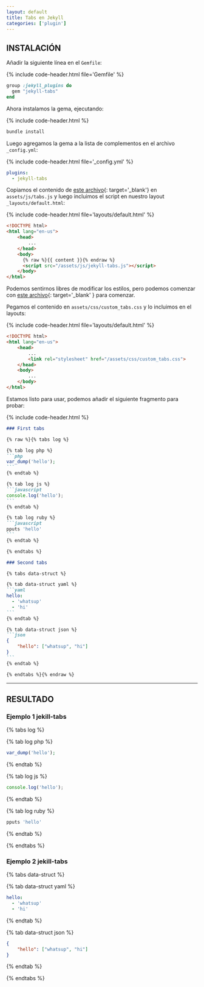 ```yaml
---
layout: default
title: Tabs en Jekyll
categories: ['plugin']
---
```


## INSTALACIÓN

Añadir la siguiente línea en el `Gemfile`:

{% include code-header.html file='Gemfile' %}
```ruby
group :jekyll_plugins do
  gem "jekyll-tabs"
end
```

Ahora instalamos la gema, ejecutando:

{% include code-header.html %}
```bash
bundle install
```

Luego agregamos la gema a la lista de complementos en el archivo `_config.yml`:

{% include code-header.html file='_config.yml' %}
```yml
plugins:
  - jekyll-tabs
```

Copiamos el contenido de [este archivo](https://raw.githubusercontent.com/Ovski4/jekyll-tabs/master/docs/tabs.js){: target='_blank'} en `assets/js/tabs.js` y luego incluimos el script en nuestro layout `_layouts/default.html`:

{% include code-header.html file='layouts/default.html' %}
```html
<!DOCTYPE html>
<html lang="en-us">
    <head>
        ...
    </head>
    <body>
      {% raw %}{{ content }}{% endraw %}
      <script src="/assets/js/jekyll-tabs.js"></script>
    </body>
</html>
```

Podemos sentirnos libres de modificar los estilos, pero podemos comenzar con [este archivo](https://raw.githubusercontent.com/Ovski4/jekyll-tabs/master/docs/tabs.css){: target='_blank' } para comenzar.

Pegamos el contenido en `assets/css/custom_tabs.css` y lo incluimos en el layouts:

{% include code-header.html file='layouts/default.html' %}
```html
<!DOCTYPE html>
<html lang="en-us">
    <head>
        ...
        <link rel="stylesheet" href="/assets/css/custom_tabs.css">
    </head>
    <body>
        ...
    </body>
</html>
```

Estamos listo para usar, podemos añadir el siguiente fragmento para probar:

{% include code-header.html %}
````markdown
### First tabs

{% raw %}{% tabs log %}

{% tab log php %}
```php
var_dump('hello');
```
{% endtab %}

{% tab log js %}
```javascript
console.log('hello');
```
{% endtab %}

{% tab log ruby %}
```javascript
pputs 'hello'
```
{% endtab %}

{% endtabs %}

### Second tabs

{% tabs data-struct %}

{% tab data-struct yaml %}
```yaml
hello:
  - 'whatsup'
  - 'hi'
```
{% endtab %}

{% tab data-struct json %}
```json
{
    "hello": ["whatsup", "hi"]
}
```
{% endtab %}

{% endtabs %}{% endraw %}
````

---

## RESULTADO

### Ejemplo 1 jekill-tabs

{% tabs log %}

{% tab log php %}
```php
var_dump('hello');
```
{% endtab %}

{% tab log js %}
```javascript
console.log('hello');
```
{% endtab %}

{% tab log ruby %}
```javascript
pputs 'hello'
```
{% endtab %}

{% endtabs %}

### Ejemplo 2 jekill-tabs

{% tabs data-struct %}

{% tab data-struct yaml %}
```yaml
hello:
  - 'whatsup'
  - 'hi'
```
{% endtab %}

{% tab data-struct json %}
```json
{
    "hello": ["whatsup", "hi"]
}
```
{% endtab %}

{% endtabs %}